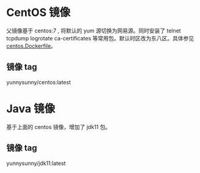 # CentOS 镜像
父镜像基于 centos:7 , 将默认的 yum 源切换为网易源。同时安装了 telnet tcpdump logrotate ca-certificates 等常用包。默认时区改为东八区。具体参见 [centos.Dockerfile](https://github.com/yunnysunny/dockerfiles/blob/master/centos/centos.Dockerfile)。

## 镜像 tag

yunnysunny/centos:latest

# Java 镜像

基于上面的 centos 镜像，增加了 jdk11 包。

## 镜像 tag

yunnysunny/jdk11:latest
